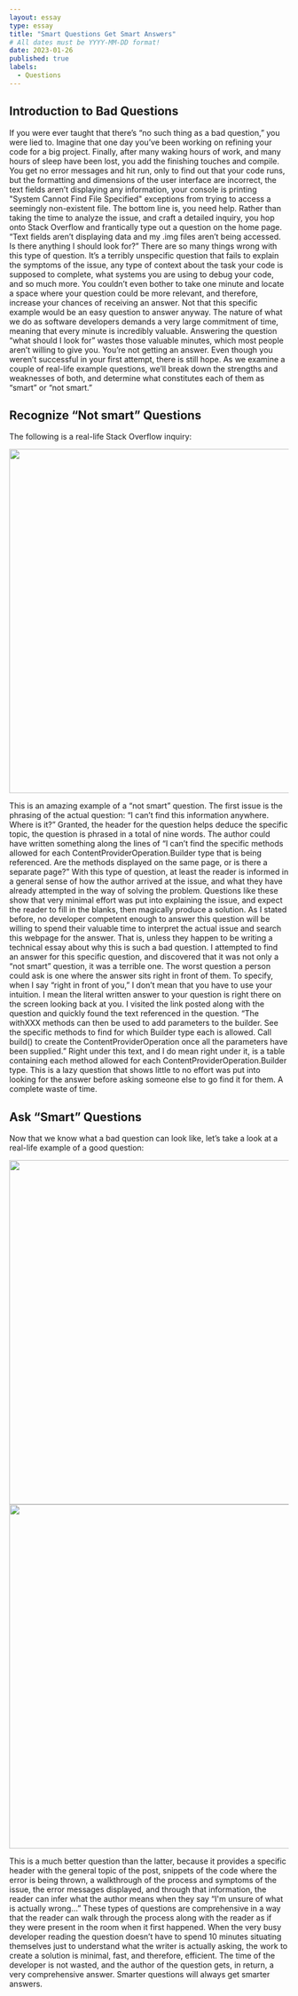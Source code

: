 ```yaml
---
layout: essay
type: essay
title: "Smart Questions Get Smart Answers"
# All dates must be YYYY-MM-DD format!
date: 2023-01-26
published: true
labels:
  - Questions
---
```


## Introduction to Bad Questions

If you were ever taught that there’s “no such thing as a bad question,” you were lied to. Imagine that one day you’ve been working on refining your code for a big project. Finally, after many waking hours of work, and many hours of sleep have been lost, you add the finishing touches and compile. You get no error messages and hit run, only to find out that your code runs, but the formatting and dimensions of the user interface are incorrect, the text fields aren’t displaying any information, your console is printing "System Cannot Find File Specified" exceptions from trying to access a seemingly non-existent file. The bottom line is, you need help. Rather than taking the time to analyze the issue, and craft a detailed inquiry, you hop onto Stack Overflow and frantically type out a question on the home page. “Text fields aren’t displaying data and my .img files aren’t being accessed. Is there anything I should look for?” There are so many things wrong with this type of question. It’s a terribly unspecific question that fails to explain the symptoms of the issue, any type of context about the task your code is supposed to complete, what systems you are using to debug your code, and so much more. You couldn’t even bother to take one minute and locate a space where your question could be more relevant, and therefore, increase your chances of receiving an answer. Not that this specific example would be an easy question to answer anyway. The nature of what we do as software developers demands a very large commitment of time, meaning that every minute is incredibly valuable. Answering the question “what should I look for” wastes those valuable minutes, which most people aren’t willing to give you. You’re not getting an answer. Even though you weren’t successful in your first attempt, there is still hope. As we examine a couple of real-life example questions, we’ll break down the strengths and weaknesses of both, and determine what constitutes each of them as “smart” or “not smart.”

## Recognize “Not smart” Questions

The following is a real-life Stack Overflow inquiry:

<img width="620px" 
     class="rounded float-start pe-4" 
     src="../img/smartQuestions/DumbQ.png" >


This is an amazing example of a “not smart” question. The first issue is the phrasing of the actual question: “I can’t find this information anywhere. Where is it?” Granted, the header for the question helps deduce the specific topic, the question is phrased in a total of nine words. The author could have written something along the lines of  “I can’t find the specific methods allowed for each ContentProviderOperation.Builder type that is being referenced. Are the methods displayed on the same page, or is there a separate page?” With this type of question, at least the reader is informed in a general sense of how the author arrived at the issue, and what they have already attempted in the way of solving the problem. Questions like these show that very minimal effort was put into explaining the issue, and expect the reader to fill in the blanks, then magically produce a solution. As I stated before, no developer competent enough to answer this question will be willing to spend their valuable time to interpret the actual issue and search this webpage for the answer. That is, unless they happen to be writing a technical essay about why this is such a bad question. I attempted to find an answer for this specific question, and discovered that it was not only a “not smart” question, it was a terrible one. The worst question a person could ask is one where the answer sits right in front of them. To specify, when I say “right in front of you,” I don’t mean that you have to use your intuition. I mean the literal written answer to your question is right there on the screen looking back at you. I visited the link posted along with the question and quickly found the text referenced in the question. “The withXXX methods can then be used to add parameters to the builder. See the specific methods to find for which Builder type each is allowed. Call build() to create the ContentProviderOperation once all the parameters have been supplied.” Right under this text, and I do mean right under it, is a table containing each method allowed for each ContentProviderOperation.Builder type. This is a lazy question that shows little to no effort was put into looking for the answer before asking someone else to go find it for them. A complete waste of time.

## Ask “Smart” Questions
Now that we know what a bad question can look like, let’s take a look at a real-life example of a good question:

<div class="text-center p-4">
  <img width="620px" 
       src="../img/smartQuestions/SmartQ1.png"
       class="img-thumbnail" >
  <img width="620px" 
      src="../img/smartQuestions/SmartQ2.png"
       class="img-thumbnail" >
</div>

This is a much better question than the latter, because it provides a specific header with the general topic of the post, snippets of the code where the error is being thrown, a walkthrough of the process and symptoms of the issue, the error messages displayed, and through that information, the reader can infer what the author means when they say “I'm unsure of what is actually wrong...” These types of questions are comprehensive in a way that the reader can walk through the process along with the reader as if they were present in the room when it first happened. When the very busy developer reading the question doesn’t have to spend 10 minutes situating themselves just to understand what the writer is actually asking, the work to create a solution is minimal, fast, and therefore, efficient. The time of the developer is not wasted, and the author of the question gets, in return, a very comprehensive answer. Smarter questions will always get smarter answers.
